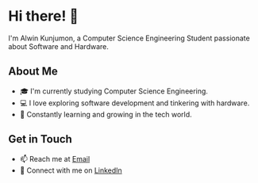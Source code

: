 # Hi there! 👋

I'm Alwin Kunjumon, a Computer Science Engineering Student passionate about Software and Hardware.

## About Me

- 🎓 I'm currently studying Computer Science Engineering.
- 💻 I love exploring software development and tinkering with hardware.
- 🌱 Constantly learning and growing in the tech world.

## Get in Touch

- 📫 Reach me at [Email](mailto:alwkunju@gmail.com)
- 💼 Connect with me on [LinkedIn](https://www.linkedin.com/in//)
